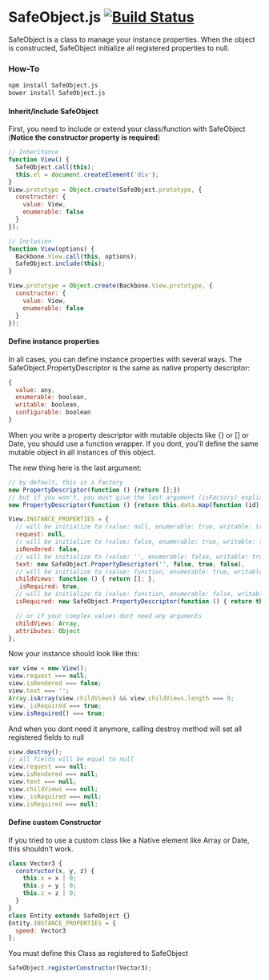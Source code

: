 # SafeObject.js [![Build Status](https://travis-ci.org/Kelgors/SafeObject.js.svg?branch=master)](https://travis-ci.org/Kelgors/SafeObject.js)

SafeObject is a class to manage your instance properties. When the object is constructed, SafeObject initialize all registered properties to null.

### How-To

```bash
npm install SafeObject.js
bower install SafeObject.js
```

#### Inherit/Include SafeObject

First, you need to include or extend your class/function with SafeObject (__Notice the constructor property is required__)

```javascript
// Inheritance
function View() {
  SafeObject.call(this);
  this.el = document.createElement('div');
}
View.prototype = Object.create(SafeObject.prototype, {
  constructor: {
    value: View,
    enumerable: false
  }
});
```

```javascript
// Inclusion
function View(options) {
  Backbone.View.call(this, options);
  SafeObject.include(this);
}

View.prototype = Object.create(Backbone.View.prototype, {
  constructor: {
    value: View,
    enumerable: false
  }
});

```

#### Define instance properties

In all cases, you can define instance properties with several ways. The SafeObject.PropertyDescriptor is the same as native property descriptor:
```javascript
{
  value: any,
  enumerable: boolean,
  writable: boolean,
  configurable: boolean
}
```

When you write a property descriptor with mutable objects like {} or [] or Date, you should use a function wrapper. If you dont, you'll define the same mutable object in all instances of this object.

The new thing here is the last argument:
```javascript
// by default, this is a factory
new PropertyDescriptor(function () {return [];})
// but if you won't, you must give the last argument (isFactory) explicitly to false
new PropertyDescriptor(function () {return this.data.map(function (id) { return d.id; }); }, true, true, true, false);
```

```javascript
View.INSTANCE_PROPERTIES = {
  // will be initialize to (value: null, enumerable: true, writable: true, configurable: true, factory: false)
  request: null,
  // will be initialize to (value: false, enumerable: true, writable: true, configurable: true, factory: false)
  isRendered: false,
  // will be initialize to (value: '', enumerable: false, writable: true, configurable: false, factory: false)
  text: new SafeObject.PropertyDescriptor('', false, true, false),
  // will be initialize to (value: function, enumerable: true, writable: true, configurable: true, factory: true)
  childViews: function () { return []; },
  _isRequired: true,
  // will be initialize to (value: function, enumerable: false, writable: true, configurable: false, factory: false)
  isRequired: new SafeObject.PropertyDescriptor(function () { return this._isRequired; }, false, true, false, false) ],

  // or if your complex values dont need any arguments
  childViews: Array,
  attributes: Object
};
```

Now your instance should look like this:

```javascript
var view = new View();
view.request === null;
view.isRendered === false;
view.text === '';
Array.isArray(view.childViews) && view.childViews.length === 0;
view._isRequired === true;
view.isRequired() === true;
```

And when you dont need it anymore, calling destroy method will set all registered fields to null

```javascript
view.destroy();
// all fields will be equal to null
view.request === null;
view.isRendered === null;
view.text === null;
view.childViews === null;
view._isRequired === null;
view.isRequired === null;
```

#### Define custom Constructor

If you tried to use a custom class like a Native element like Array or Date, this shouldn't work.

```javascript
class Vector3 {
  constructor(x, y, z) {
    this.x = x | 0;
    this.y = y | 0;
    this.z = z | 0;
  }
}
class Entity extends SafeObject {}
Entity.INSTANCE_PROPERTIES = {
  speed: Vector3
};
```

You must define this Class as registered to SafeObject

```javascript
SafeObject.registerConstructor(Vector3);
```
